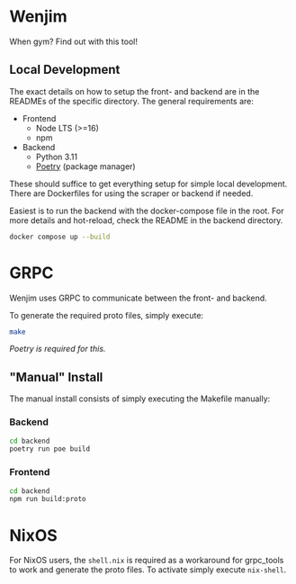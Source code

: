 # Wenjim

When gym? Find out with this tool!

## Local Development

The exact details on how to setup the front- and backend are in the READMEs
of the specific directory. The general requirements are:

- Frontend
  - Node LTS (>=16)
  - npm
- Backend
  - Python 3.11
  - [Poetry](https://python-poetry.org/) (package manager)

These should suffice to get everything setup for simple local development.
There are Dockerfiles for using the scraper or backend if needed.

Easiest is to run the backend with the docker-compose file in the root.
For more details and hot-reload, check the README in the backend directory.

```bash
docker compose up --build
```

# GRPC

Wenjim uses GRPC to communicate between the front- and backend.

To generate the required proto files, simply execute:

```bash
make
```

_Poetry is required for this._

## "Manual" Install

The manual install consists of simply executing the Makefile manually:

### Backend

```bash
cd backend
poetry run poe build
```

### Frontend

```bash
cd backend
npm run build:proto
```

# NixOS

For NixOS users, the `shell.nix` is required as a workaround for
grpc_tools to work and generate the proto files.
To activate simply execute `nix-shell`.
